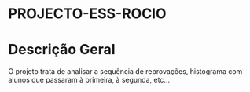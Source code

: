 # PROJECTO-ESS-ROCIO
# Descrição Geral 
O projeto trata de analisar a sequência de reprovações, histograma com alunos que passaram à primeira, à segunda, etc...
